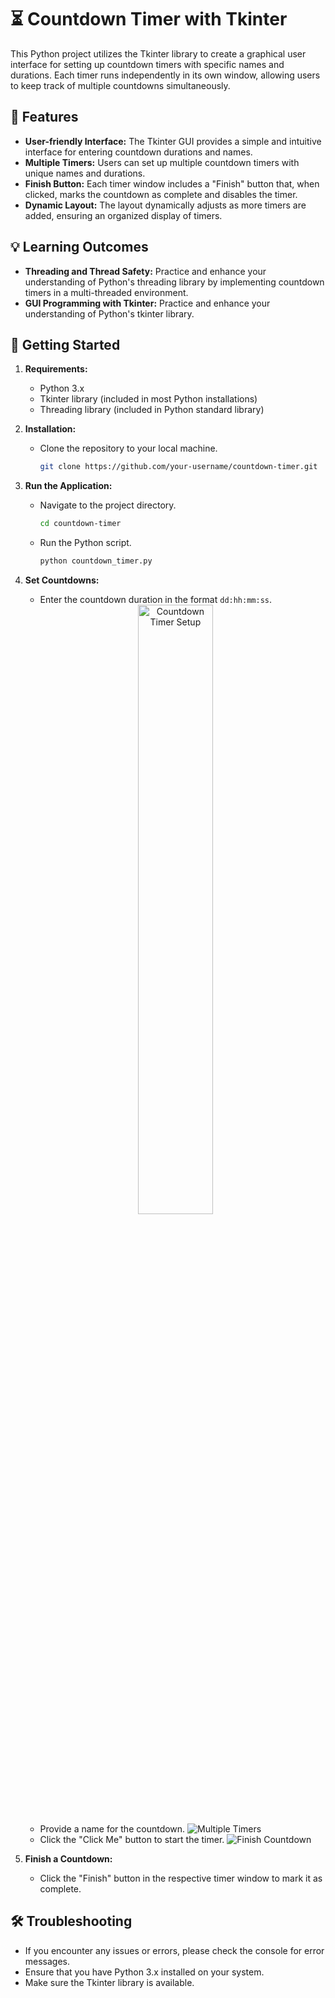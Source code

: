 # ⏳ Countdown Timer with Tkinter 

This Python project utilizes the Tkinter library to create a graphical user interface for setting up countdown timers with specific names and durations. Each timer runs independently in its own window, allowing users to keep track of multiple countdowns simultaneously.

## 🌟 Features 

- **User-friendly Interface:** The Tkinter GUI provides a simple and intuitive interface for entering countdown durations and names.
- **Multiple Timers:** Users can set up multiple countdown timers with unique names and durations.
- **Finish Button:** Each timer window includes a "Finish" button that, when clicked, marks the countdown as complete and disables the timer.
- **Dynamic Layout:** The layout dynamically adjusts as more timers are added, ensuring an organized display of timers.

## 💡 Learning Outcomes 

- **Threading and Thread Safety:** Practice and enhance your understanding of Python's threading library by implementing countdown timers in a multi-threaded environment.
- **GUI Programming with Tkinter:** Practice and enhance your understanding of Python's tkinter library.

## 🚀 Getting Started 

1. **Requirements:**
   - Python 3.x
   - Tkinter library (included in most Python installations)
   - Threading library (included in Python standard library)


2. **Installation:**
   - Clone the repository to your local machine.

      ```bash
      git clone https://github.com/your-username/countdown-timer.git
      ```

3. **Run the Application:**
   - Navigate to the project directory.

      ```bash
      cd countdown-timer
      ```

   - Run the Python script.

      ```bash
      python countdown_timer.py
      ```

4. **Set Countdowns:**
   - Enter the countdown duration in the format `dd:hh:mm:ss`.
   <div style="text-align:center;">
     <img src="https://media.giphy.com/media/v1.Y2lkPTc5MGI3NjExYm81MTZwa2E5dTBuNjFvYzg3a2JkdXExeHFjYmc2NWpmcGtwZGN3dSZlcD12MV9pbnRlcm5hbF9naWZfYnlfaWQmY3Q9Zw/8vpvy11QVZ8JOFDLnx/giphy.gif" alt="Countdown Timer Setup" style="width:50%; max-width:800px;">
   </div>

   - Provide a name for the countdown.
   ![Multiple Timers](./gifs/multiple_timers.gif)
   - Click the "Click Me" button to start the timer.
   ![Finish Countdown](./gifs/finish_countdown.gif)

5. **Finish a Countdown:**
   - Click the "Finish" button in the respective timer window to mark it as complete.

## 🛠️ Troubleshooting 

- If you encounter any issues or errors, please check the console for error messages.
- Ensure that you have Python 3.x installed on your system.
- Make sure the Tkinter library is available.


